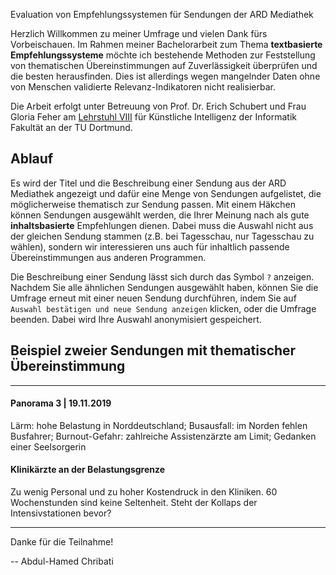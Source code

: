 Evaluation von Empfehlungssystemen für Sendungen der ARD Mediathek

Herzlich Willkommen zu meiner Umfrage und vielen Dank fürs Vorbeischauen. Im Rahmen meiner Bachelorarbeit 
zum Thema **textbasierte Empfehlungssysteme** möchte ich 
bestehende Methoden zur Feststellung von thematischen Übereinstimmungen auf Zuverlässigkeit überprüfen und die besten herausfinden.
Dies ist allerdings wegen mangelnder Daten ohne von Menschen validierte Relevanz-Indikatoren nicht realisierbar.

Die Arbeit erfolgt unter Betreuung von Prof. Dr. Erich Schubert und Frau Gloria Feher am [Lehrstuhl VIII](https://www-ai.cs.tu-dortmund.de/index.html)
für Künstliche Intelligenz der Informatik Fakultät an der TU Dortmund.

## Ablauf 
Es wird der Titel und die Beschreibung einer Sendung aus der ARD Mediathek angezeigt und dafür 
eine Menge von Sendungen aufgelistet, die möglicherweise thematisch zur Sendung passen. Mit einem Häkchen können Sendungen 
ausgewählt werden, die Ihrer Meinung nach als gute **inhaltsbasierte** Empfehlungen dienen. Dabei muss die Auswahl nicht aus der gleichen Sendung stammen 
(z.B. bei Tagesschau, nur Tagesschau zu wählen), sondern wir interessieren uns auch für inhaltlich passende Übereinstimmungen aus anderen Programmen.

Die Beschreibung einer Sendung lässt sich durch das Symbol `?` anzeigen.
Nachdem Sie alle ähnlichen Sendungen ausgewählt haben, können Sie die Umfrage erneut mit einer neuen Sendung durchführen, 
indem Sie auf `Auswahl bestätigen und neue Sendung anzeigen` klicken, oder die Umfrage beenden. Dabei wird Ihre Auswahl anonymisiert gespeichert.

## Beispiel zweier Sendungen mit thematischer Übereinstimmung 


---

#### Panorama 3 | 19.11.2019 
Lärm: hohe Belastung in Norddeutschland; Busausfall: im Norden fehlen Busfahrer; Burnout-Gefahr: zahlreiche Assistenzärzte am Limit; Gedanken einer Seelsorgerin
#### Klinikärzte an der Belastungsgrenze 
Zu wenig Personal und zu hoher Kostendruck in den Kliniken. 60 Wochenstunden sind keine Seltenheit. Steht der Kollaps der Intensivstationen bevor?

---

Danke für die Teilnahme!

-- Abdul-Hamed Chribati 
